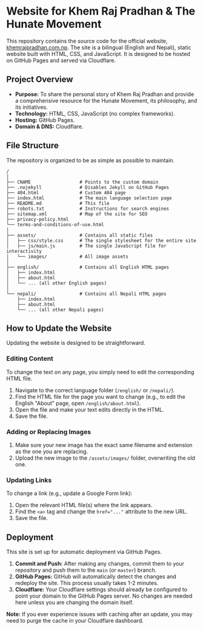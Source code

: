 # Website for Khem Raj Pradhan & The Hunate Movement

This repository contains the source code for the official website, [khemrajpradhan.com.np](https://khemrajpradhan.com.np). The site is a bilingual (English and Nepali), static website built with HTML, CSS, and JavaScript. It is designed to be hosted on GitHub Pages and served via Cloudflare.

## Project Overview

* **Purpose:** To share the personal story of Khem Raj Pradhan and provide a comprehensive resource for the Hunate Movement, its philosophy, and its initiatives.
* **Technology:** HTML, CSS, JavaScript (no complex frameworks).
* **Hosting:** GitHub Pages.
* **Domain & DNS:** Cloudflare.

## File Structure

The repository is organized to be as simple as possible to maintain.

```
/
│
├── CNAME                  # Points to the custom domain
├── .nojekyll              # Disables Jekyll on GitHub Pages
├── 404.html               # Custom 404 page
├── index.html             # The main language selection page
├── README.md              # This file
├── robots.txt             # Instructions for search engines
├── sitemap.xml            # Map of the site for SEO
├── privacy-policy.html
└── terms-and-conditions-of-use.html
│
├── assets/                # Contains all static files
│   ├── css/style.css      # The single stylesheet for the entire site
│   ├── js/main.js         # The single JavaScript file for interactivity
│   └── images/            # All image assets
│
├── english/               # Contains all English HTML pages
│   ├── index.html
│   ├── about.html
│   └── ... (all other English pages)
│
└── nepali/                # Contains all Nepali HTML pages
    ├── index.html
    ├── about.html
    └── ... (all other Nepali pages)
```

## How to Update the Website

Updating the website is designed to be straightforward.

### Editing Content

To change the text on any page, you simply need to edit the corresponding HTML file.

1.  Navigate to the correct language folder (`/english/` or `/nepali/`).
2.  Find the HTML file for the page you want to change (e.g., to edit the English "About" page, open `/english/about.html`).
3.  Open the file and make your text edits directly in the HTML.
4.  Save the file.

### Adding or Replacing Images

1.  Make sure your new image has the exact same filename and extension as the one you are replacing.
2.  Upload the new image to the `/assets/images/` folder, overwriting the old one.

### Updating Links

To change a link (e.g., update a Google Form link):

1.  Open the relevant HTML file(s) where the link appears.
2.  Find the `<a>` tag and change the `href="..."` attribute to the new URL.
3.  Save the file.

## Deployment

This site is set up for automatic deployment via GitHub Pages.

1.  **Commit and Push:** After making any changes, commit them to your repository and push them to the `main` (or `master`) branch.
2.  **GitHub Pages:** GitHub will automatically detect the changes and redeploy the site. This process usually takes 1-2 minutes.
3.  **Cloudflare:** Your Cloudflare settings should already be configured to point your domain to the GitHub Pages server. No changes are needed here unless you are changing the domain itself.

**Note:** If you ever experience issues with caching after an update, you may need to purge the cache in your Cloudflare dashboard.
